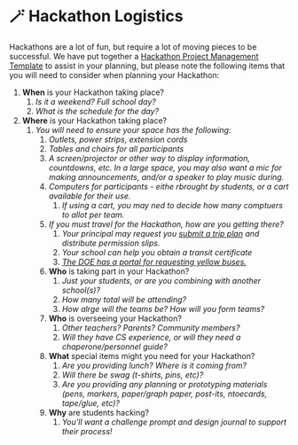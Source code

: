 # 🪄 Hackathon Logistics

Hackathons are a lot of fun, but require a lot of moving pieces to be successful. We have put together a [Hackathon Project Management Template](https://docs.google.com/spreadsheets/d/1mg3RnCOYXlaltw23fakclPsRGez24xeMla1zdxLW7YE/copy) to assist in your planning, but please note the following items that you will need to consider when planning your Hackathon:

1. **When** is your Hackathon taking place?
   1. _Is it a weekend? Full school day?_
   2. _What is the schedule for the day?_
2. **Where** is your Hackathon taking place?
   1. _You will need to ensure your space has the following:_
      1. _Outlets, power strips, extension cords_
      2. _Tables and chairs for all participants_
      3. _A screen/projector or other way to display information, countdowns, etc. In a large space, you may also want a mic for making announcements, and/or a speaker to play music during._
      4. _Computers for participants - eithe rbrought by students, or a cart available for their use._
         1. _If using a cart, you may ned to decide how many comptuers to allot per team._
      5. _If you must travel for the Hackathon, how are you getting there?_
         1. _Your principal may request you_ [_submit a trip plan_](https://www.schools.nyc.gov/docs/default-source/default-document-library/trip-plan) _and distribute permission slips._
         2. _Your school can help you obtain a transit certificate_
         3. [_The DOE has a portal for requesting yellow buses._](https://www.opt-osfns.org/opt/schools/field\_trips/ftriplogin.aspx)
      6. **Who** is taking part in your Hackathon?
         1. _Just your students, or are you combining with another school(s)?_
         2. _How many total will be attending?_
         3. _How alrge will the teams be? How will you form teams?_
      7. **Who** is overseeing your Hackathon?
         1. _Other teachers? Parents? Community members?_
         2. _Will they have CS experience, or will they need a chaperone/personnel guide?_
      8. **What** special items might you need for your Hackathon?
         1. _Are you providing lunch? Where is it coming from?_
         2. _Will there be swag (t-shirts, pins, etc)?_
         3. _Are you providing any planning or prototyping materials (pens, markers, paper/graph paper, post-its, ntoecards, tape/glue, etc)?_
      9. **Why** are students hacking?
         1. _You'll want a challenge prompt and design journal to support their process!_
